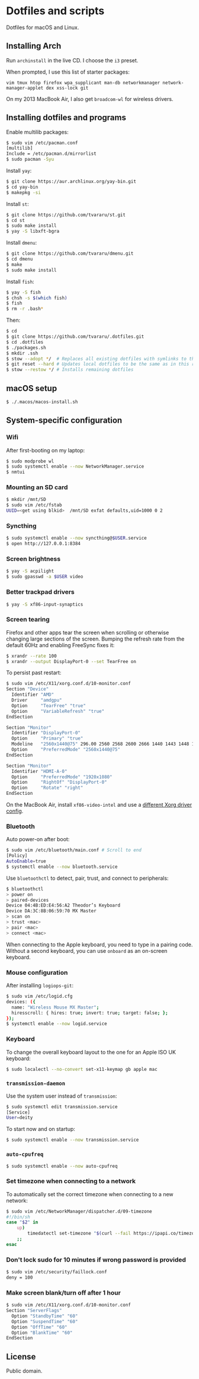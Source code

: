 # Dotfiles and scripts

Dotfiles for macOS and Linux.

## Installing Arch

Run `archinstall` in the live CD. I choose the `i3` preset.

When prompted, I use this list of starter packages:

```
vim tmux htop firefox wpa_supplicant man-db networkmanager network-manager-applet dex xss-lock git
```

On my 2013 MacBook Air, I also get `broadcom-wl` for wireless drivers.

## Installing dotfiles and programs

Enable multilib packages:

```bash
$ sudo vim /etc/pacman.conf
[multilib]
Include = /etc/pacman.d/mirrorlist
$ sudo pacman -Syu
```

Install `yay`:

```bash
$ git clone https://aur.archlinux.org/yay-bin.git
$ cd yay-bin
$ makepkg -si
```

Install `st`:

```bash
$ git clone https://github.com/tvararu/st.git
$ cd st
$ sudo make install
$ yay -S libxft-bgra
```

Install `dmenu`:

```bash
$ git clone https://github.com/tvararu/dmenu.git
$ cd dmenu
$ make
$ sudo make install
```

Install `fish`:

```bash
$ yay -S fish
$ chsh -s $(which fish)
$ fish
$ rm -r .bash*
```

Then:

```bash
$ cd
$ git clone https://github.com/tvararu/.dotfiles.git
$ cd .dotfiles
$ ./packages.sh
$ mkdir .ssh
$ stow --adopt */  # Replaces all existing dotfiles with symlinks to this repo
$ git reset --hard # Updates local dotfiles to be the same as in this repo
$ stow --restow */ # Installs remaining dotfiles
```

## macOS setup

```bash
$ ./.macos/macos-install.sh
```

## System-specific configuration

### Wifi

After first-booting on my laptop:

```bash
$ sudo modprobe wl
$ sudo systemctl enable --now NetworkManager.service
$ nmtui
```

### Mounting an SD card

```bash
$ mkdir /mnt/SD
$ sudo vim /etc/fstab
UUID=<get using blkid>  /mnt/SD exfat defaults,uid=1000 0 2
```

### Syncthing

```bash
$ sudo systemctl enable --now syncthing@$USER.service
$ open http://127.0.0.1:8384
```

### Screen brightness

```bash
$ yay -S acpilight
$ sudo gpasswd -a $USER video
```

### Better trackpad drivers

```bash
$ yay -S xf86-input-synaptics
```

### Screen tearing

Firefox and other apps tear the screen when scrolling or otherwise changing large sections of the screen. Bumping the refresh rate from the default 60Hz and enabling FreeSync fixes it:

```bash
$ xrandr --rate 100
$ xrandr --output DisplayPort-0 --set TearFree on
```

To persist past restart:

```bash
$ sudo vim /etc/X11/xorg.conf.d/10-monitor.conf
Section "Device"
  Identifier "AMD"
  Driver     "amdgpu"
  Option     "TearFree" "true"
  Option     "VariableRefresh" "true"
EndSection

Section "Monitor"
  Identifier "DisplayPort-0"
  Option     "Primary" "true"
  Modeline   "2560x1440@75" 296.00 2560 2568 2600 2666 1440 1443 1448 1481 +hsync -vsync
  Option     "PreferredMode" "2560x1440@75"
EndSection

Section "Monitor"
  Identifier "HDMI-A-0"
  Option     "PreferredMode" "1920x1080"
  Option     "RightOf" "DisplayPort-0"
  Option     "Rotate" "right"
EndSection
```

On the MacBook Air, install `xf86-video-intel` and use a [different Xorg driver
config](https://wiki.archlinux.org/title/intel_graphics#Tearing).

### Bluetooth

Auto power-on after boot:

```bash
$ sudo vim /etc/bluetooth/main.conf # Scroll to end
[Policy]
AutoEnable=true
$ systemctl enable --now bluetooth.service
```

Use `bluetoothctl` to detect, pair, trust, and connect to peripherals:

```bash
$ bluetoothctl
> power on
> paired-devices
Device 04:4B:ED:E4:56:A2 Theodor’s Keyboard
Device DA:3C:8B:06:59:70 MX Master
> scan on
> trust <mac>
> pair <mac>
> connect <mac>
```

When connecting to the Apple keyboard, you need to type in a pairing code. Without a second keyboard, you can use `onboard` as an on-screen keyboard.

### Mouse configuration

After installing `logiops-git`:

```bash
$ sudo vim /etc/logid.cfg
devices: ({
  name: "Wireless Mouse MX Master";
  hiresscroll: { hires: true; invert: true; target: false; };
});
$ systemctl enable --now logid.service
```

### Keyboard

To change the overall keyboard layout to the one for an Apple ISO UK keyboard:

```bash
$ sudo localectl --no-convert set-x11-keymap gb apple mac
```

### `transmission-daemon`

Use the system user instead of `transmission`:

```bash
$ sudo systemctl edit transmission.service
[Service]
User=deity
```

To start now and on startup:

```bash
$ sudo systemctl enable --now transmission.service
```

### `auto-cpufreq`

```bash
$ sudo systemctl enable --now auto-cpufreq
```

### Set timezone when connecting to a network

To automatically set the correct timezone when connecting to a new network:

```bash
$ sudo vim /etc/NetworkManager/dispatcher.d/09-timezone
#!/bin/sh
case "$2" in
    up)
        timedatectl set-timezone "$(curl --fail https://ipapi.co/timezone)"
    ;;
esac
```

### Don't lock sudo for 10 minutes if wrong password is provided

```bash
$ sudo vim /etc/security/faillock.conf
deny = 100
```

### Make screen blank/turn off after 1 hour

```bash
$ sudo vim /etc/X11/xorg.conf.d/10-monitor.conf
Section "ServerFlags"
  Option "StandbyTime" "60"
  Option "SuspendTime" "60"
  Option "OffTime" "60"
  Option "BlankTime" "60"
EndSection
```

## License

Public domain.
